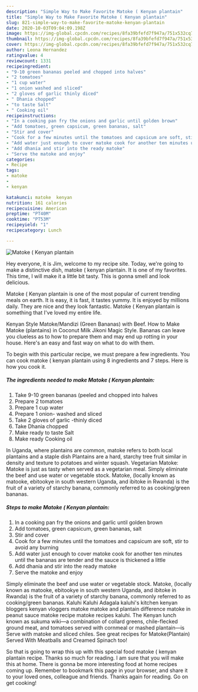 ```yaml
---
description: "Simple Way to Make Favorite Matoke ( Kenyan plantain"
title: "Simple Way to Make Favorite Matoke ( Kenyan plantain"
slug: 821-simple-way-to-make-favorite-matoke-kenyan-plantain
date: 2020-10-03T09:04:09.198Z
image: https://img-global.cpcdn.com/recipes/8fa39bfefd7f947a/751x532cq70/matoke-kenyan-plantain-recipe-main-photo.jpg
thumbnail: https://img-global.cpcdn.com/recipes/8fa39bfefd7f947a/751x532cq70/matoke-kenyan-plantain-recipe-main-photo.jpg
cover: https://img-global.cpcdn.com/recipes/8fa39bfefd7f947a/751x532cq70/matoke-kenyan-plantain-recipe-main-photo.jpg
author: Leona Hernandez
ratingvalue: 4
reviewcount: 1331
recipeingredient:
- "9-10 green bananas peeled and chopped into halves"
- "2 tomatoes"
- "1 cup water"
- "1 onion washed and sliced"
- "2 gloves of garlic thinly diced"
- " Dhania chopped"
- "to taste Salt"
- " Cooking oil"
recipeinstructions:
- "In a cooking pan fry the onions and garlic until golden brown"
- "Add tomatoes, green capsicum, green bananas, salt"
- "Stir and cover"
- "Cook for a few minutes until the tomatoes and capsicum are soft, stir to avoid any burning"
- "Add water just enough to cover matoke cook for another ten minutes until the bananas are tender and the sauce is thickened a little"
- "Add dhania and stir into the ready matoke"
- "Serve the matoke and enjoy"
categories:
- Recipe
tags:
- matoke
- 
- kenyan

katakunci: matoke  kenyan 
nutrition: 161 calories
recipecuisine: American
preptime: "PT40M"
cooktime: "PT53M"
recipeyield: "1"
recipecategory: Lunch

---
```



![Matoke ( Kenyan plantain](https://img-global.cpcdn.com/recipes/8fa39bfefd7f947a/751x532cq70/matoke-kenyan-plantain-recipe-main-photo.jpg)

Hey everyone, it is Jim, welcome to my recipe site. Today, we're going to make a distinctive dish, matoke ( kenyan plantain. It is one of my favorites. This time, I will make it a little bit tasty. This is gonna smell and look delicious.

Matoke ( Kenyan plantain is one of the most popular of current trending meals on earth. It is easy, it is fast, it tastes yummy. It is enjoyed by millions daily. They are nice and they look fantastic. Matoke ( Kenyan plantain is something that I've loved my entire life.

Kenyan Style Matoke/Mandizi (Green Bananas) with Beef. How to Make Matoke (plantains) in Coconut Milk Jikoni Magic Style. Bananas can leave you clueless as to how to prepare them and may end up rotting in your house. Here&#39;s an easy and fast way on what to do with them.


To begin with this particular recipe, we must prepare a few ingredients. You can cook matoke ( kenyan plantain using 8 ingredients and 7 steps. Here is how you cook it.

<!--inarticleads1-->

##### The ingredients needed to make Matoke ( Kenyan plantain:

1. Take 9-10 green bananas (peeled and chopped into halves
1. Prepare 2 tomatoes
1. Prepare 1 cup water
1. Prepare 1 onion- washed and sliced
1. Take 2 gloves of garlic -thinly diced
1. Take  Dhania chopped
1. Make ready to taste Salt
1. Make ready  Cooking oil


In Uganda, where plantains are common, matoke refers to both local plantains and a staple dish Plantains are a hard, starchy tree fruit similar in density and texture to potatoes and winter squash. Vegetarian Matoke: Matoke is just as tasty when served as a vegetarian meal. Simply eliminate the beef and use water or vegetable stock. Matoke, (locally known as matooke, ebitookye in south western Uganda, and ibitoke in Rwanda) is the fruit of a variety of starchy banana, commonly referred to as cooking/green bananas. 

<!--inarticleads2-->

##### Steps to make Matoke ( Kenyan plantain:

1. In a cooking pan fry the onions and garlic until golden brown
1. Add tomatoes, green capsicum, green bananas, salt
1. Stir and cover
1. Cook for a few minutes until the tomatoes and capsicum are soft, stir to avoid any burning
1. Add water just enough to cover matoke cook for another ten minutes until the bananas are tender and the sauce is thickened a little
1. Add dhania and stir into the ready matoke
1. Serve the matoke and enjoy


Simply eliminate the beef and use water or vegetable stock. Matoke, (locally known as matooke, ebitookye in south western Uganda, and ibitoke in Rwanda) is the fruit of a variety of starchy banana, commonly referred to as cooking/green bananas. Kaluhi Kaluhi Adagala kaluhi&#39;s kitchen kenyan bloggers kenyan vloggers matoke matoke and plantain difference matoke in peanut sauce matoke recipe matoke recipes kaluhi. The Kenyan lunch known as sukuma wiki—a combination of collard greens, chile-flecked ground meat, and tomatoes served with cornmeal or mashed plantain—is Serve with matoke and sliced chiles. See great recipes for Matoke(Plantain) Served With Meatballs and Creamed Spinach too! 

So that is going to wrap this up with this special food matoke ( kenyan plantain recipe. Thanks so much for reading. I am sure that you will make this at home. There is gonna be more interesting food at home recipes coming up. Remember to bookmark this page in your browser, and share it to your loved ones, colleague and friends. Thanks again for reading. Go on get cooking!

